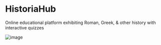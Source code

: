 # HistoriaHub

Online educational platform exhibiting Roman, Greek, &amp; other history with interactive quizzes

![image](https://github.com/ylu8888/userlogin/assets/123523291/a905350b-b1a0-427f-92a6-3ba57967dea3)
